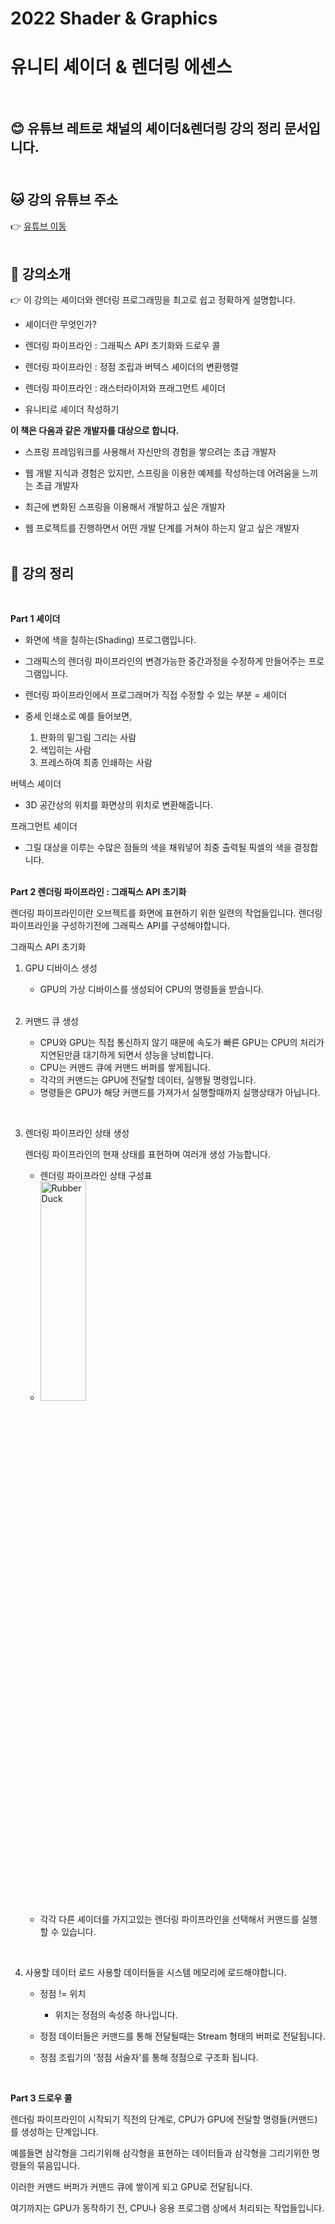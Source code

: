 # 2022 Shader & Graphics
# 유니티 셰이더 & 렌더링 에센스<br><br>


## :blush: 유튜브 레트로 채널의 셰이더&렌더링 강의 정리 문서입니다.<br><br>


## :cat: 강의 유튜브 주소
:point_right: [유튜브 이동](https://youtu.be/4iSJW7YGrjY?list=PLctzObGsrjfyWa2CaxGtxsLD-W5zYC2JJ)<br><br>

 
## :blue_book: 강의소개
:point_right: 
이 강의는 셰이더와 렌더링 프로그래밍을 최고로 쉽고 정확하게 설명합니다. 

* 셰이더란 무엇인가? 

* 렌더링 파이프라인 : 그래픽스 API 초기화와 드로우 콜

* 렌더링 파이프라인 : 정점 조립과 버텍스 셰이더의 변환행렬

* 렌더링 파이프라인 : 래스터라이저와 프래그먼트 셰이더

* 유니티로 셰이더 작성하기

__이 책은 다음과 같은 개발자를 대상으로 합니다.__

* 스프링 프레임워크를 사용해서 자신만의 경험을 쌓으려는 초급 개발자

* 웹 개발 지식과 경험은 있지만, 스프링을 이용한 예제를 작성하는데 어려움을 느끼는 초급 개발자

* 최근에 변화된 스프링을 이용해서 개발하고 싶은 개발자

* 웹 프로젝트를 진행하면서 어떤 개발 단계를 거쳐야 하는지 알고 싶은 개발자<br><br>


## :page_with_curl: 강의 정리
<br>

__Part 1 셰이더__


* 화면에 색을 칠하는(Shading) 프로그램입니다.

* 그래픽스의 렌더링 파이프라인의 변경가능한 중간과정을 수정하게 만들어주는 프로그램입니다.

* 렌더링 파이프라인에서 프로그래머가 직접 수정할 수 있는 부분 = 셰이더

* 중세 인쇄소로 예를 들어보면,
    1. 판화의 밑그림 그리는 사람 
    2. 색입히는 사람 
    3. 프레스하여 최종 인쇄하는 사람

버텍스 셰이더

* 3D 공간상의 위치를 화면상의 위치로 변환해줍니다.

프래그먼트 셰이더

* 그릴 대상을 이루는 수많은 점들의 색을 채워넣어 최중 출력될 픽셀의 색을 결정합니다.
<br><br>


__Part 2 렌더링 파이프라인 : 그래픽스 API 초기화__<br>

렌더링 파이프라인이란 오브젝트를 화면에 표현하기 위한 일련의 작업들입니다. 렌더링 파이프라인을 구성하기전에 그래픽스 API를 구성해야합니다.<bR>


그래픽스 API 초기화

1. GPU 디바이스 생성
    * GPU의 가상 디바이스를 생성되어 CPU의 명령들을 받습니다.
    
    <br>

2. 커맨드 큐 생성
    * CPU와 GPU는 직접 통신하지 않기 때문에 속도가 빠른 GPU는 CPU의 처리가 지연된만큼 대기하게 되면서 성능을 낭비합니다.
    * CPU는 커맨드 큐에 커맨드 버퍼를 쌓게됩니다.
    * 각각의 커맨드는 GPU에 전달할 데이터, 실행될 명령입니다.
    * 명령들은 GPU가 해당 커맨드를 가져가서 실행할때까지 실행상태가 아닙니다.    
<br>


3. 렌더링 파이프라인 상태 생성

    렌더링 파이프라인의 현재 상태를 표현하며 여러개 생성 가능합니다.
    * 렌더링 파이프라인 상태 구성표
    
    - <img src="https://user-images.githubusercontent.com/80774412/201303092-22bb3b3c-c3be-4669-a1aa-c715a69ad959.PNG" width="40%" height="30%" title="px(픽셀) 크기 설정" alt="RubberDuck"></img>
    
    * 각각 다른 셰이더를 가지고있는 렌더링 파이프라인을 선택해서 커맨드를 실행할 수 있습니다.

<br>

4. 사용할 데이터 로드
사용할 데이터들을 시스템 메모리에 로드해야합니다.

    * 정점 != 위치
        - 위치는 정점의 속성중 하나입니다.

    * 정점 데이터들은 커맨드를 통해 전달될때는 Stream 형태의 버퍼로 전달됩니다.

    * 정점 조립기의 '정점 서술자'를 통해 정점으로 구조화 됩니다.

<br>

__Part 3 드로우 콜__

렌더링 파이프라인이 시작되기 직전의 단계로, CPU가 GPU에 전달할 명령들(커맨드)를 생성하는 단계입니다.

예를들면 삼각형을 그리기위해 삼각형을 표현하는 데이터들과 삼각형을 그리기위한 명령들의 묶음입니다.

이러한 커맨드 버퍼가 커맨드 큐에 쌓이게 되고 GPU로 전달됩니다.

여기까지는 GPU가 동작하기 전, CPU나 응용 프로그램 상에서 처리되는 작업들입니다.
<br><br>
